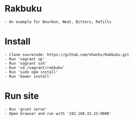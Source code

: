# Rakbuku
	- An example for Bourbon, Neat, Bitters, Refills
# Install
	- Clone sourecode: https://github.com/nhanhv/Rakbuku.git
	- Run 'vagrant up'
	- Run 'vagrant ssh'
	- Run 'cd /vagrant/rakbuku'
	- Run 'sudo npm install'
	- Run 'bower install'
# Run site
	- Run 'grunt serve'
	- Open browser and run with '192.168.33.25:9000'